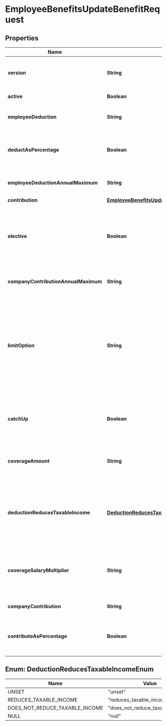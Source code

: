

# EmployeeBenefitsUpdateBenefitRequest


## Properties

| Name | Type | Description | Notes |
|------------ | ------------- | ------------- | -------------|
|**version** | **String** | The current version of the object. See the [versioning guide](https://docs.gusto.com/embedded-payroll/docs/versioning#object-layer) for information on how to use this field. |  |
|**active** | **Boolean** | Whether the employee benefit is active. |  [optional] |
|**employeeDeduction** | **String** | The amount to be deducted, per pay period, from the employee&#39;s pay. |  [optional] |
|**deductAsPercentage** | **Boolean** | Whether the employee deduction amount should be treated as a percentage to be deducted from each payroll. |  [optional] |
|**employeeDeductionAnnualMaximum** | **String** | The maximum employee deduction amount per year. A null value signifies no limit. |  [optional] |
|**contribution** | [**EmployeeBenefitsUpdateBenefitRequestContribution**](EmployeeBenefitsUpdateBenefitRequestContribution.md) |  |  [optional] |
|**elective** | **Boolean** | Whether the company contribution is elective (aka \&quot;matching\&quot;). For &#x60;tiered&#x60;, &#x60;elective_amount&#x60;, and &#x60;elective_percentage&#x60; contribution types this is ignored and assumed to be &#x60;true&#x60;. |  [optional] |
|**companyContributionAnnualMaximum** | **String** | The maximum company contribution amount per year. A null value signifies no limit. |  [optional] |
|**limitOption** | **String** | Some benefits require additional information to determine their limit. For example, for an HSA benefit, the limit option should be either \&quot;Family\&quot; or \&quot;Individual\&quot;. For a Dependent Care FSA benefit, the limit option should be either \&quot;Joint Filing or Single\&quot; or \&quot;Married and Filing Separately\&quot;. |  [optional] |
|**catchUp** | **Boolean** | Whether the employee should use a benefit’s \&quot;catch up\&quot; rate. Only Roth 401k and 401k benefits use this value for employees over 50. |  [optional] |
|**coverageAmount** | **String** | The amount that the employee is insured for. Note: company contribution cannot be present if coverage amount is set. |  [optional] |
|**deductionReducesTaxableIncome** | [**DeductionReducesTaxableIncomeEnum**](#DeductionReducesTaxableIncomeEnum) | Whether the employee deduction reduces taxable income or not. Only valid for Group Term Life benefits. Note: when the value is not \&quot;unset\&quot;, coverage amount and coverage salary multiplier are ignored. |  [optional] |
|**coverageSalaryMultiplier** | **String** | The coverage amount as a multiple of the employee’s salary. Only applicable for Group Term Life benefits. Note: cannot be set if coverage amount is also set. |  [optional] |
|**companyContribution** | **String** | The amount to be paid, per pay period, by the company. |  [optional] |
|**contributeAsPercentage** | **Boolean** | Whether the company contribution amount should be treated as a percentage to be deducted from each payroll. |  [optional] |



## Enum: DeductionReducesTaxableIncomeEnum

| Name | Value |
|---- | -----|
| UNSET | &quot;unset&quot; |
| REDUCES_TAXABLE_INCOME | &quot;reduces_taxable_income&quot; |
| DOES_NOT_REDUCE_TAXABLE_INCOME | &quot;does_not_reduce_taxable_income&quot; |
| NULL | &quot;null&quot; |



